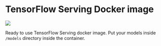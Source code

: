 # TensorFlow Serving Docker image

![](https://travis-ci.org/cinimex-datalab/tf-serving-docker.svg?branch=master)

Ready to use TensorFlow Serving docker image. Put your models inside `/models` directory inside the container.
